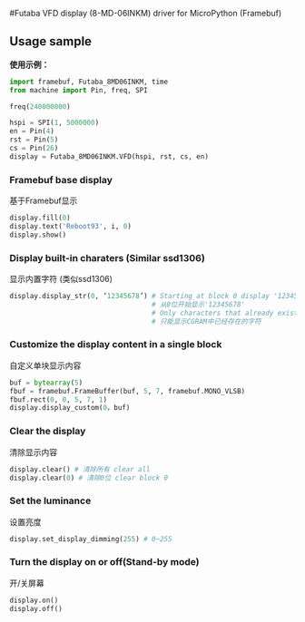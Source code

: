 #Futaba VFD display (8-MD-06INKM) driver for MicroPython (Framebuf)

## Usage sample
**使用示例：**
``` python
import framebuf, Futaba_8MD06INKM, time
from machine import Pin, freq, SPI

freq(240000000)

hspi = SPI(1, 5000000)
en = Pin(4)
rst = Pin(5)
cs = Pin(26)
display = Futaba_8MD06INKM.VFD(hspi, rst, cs, en)
```
### Framebuf base display
基于Framebuf显示
``` python
display.fill(0)
display.text('Reboot93', i, 0)
display.show()
``` 

### Display built-in charaters (Similar ssd1306)
显示内置字符 (类似ssd1306)
``` python
display.display_str(0, ‘12345678’) # Starting at block 0 display '12345678'
                                   # 从0位开始显示'12345678'
                                   # Only characters that already exist in the CGRAM can be display
                                   # 只能显示CGRAM中已经存在的字符
```
### Customize the display content in a single block
自定义单块显示内容
``` python
buf = bytearray(5)
fbuf = framebuf.FrameBuffer(buf, 5, 7, framebuf.MONO_VLSB)
fbuf.rect(0, 0, 5, 7, 1)
display.display_custom(0，buf)
```
### Clear the display
清除显示内容
``` python
display.clear() # 清除所有 clear all
display.clear(0) # 清除0位 clear block 0
```
### Set the luminance
设置亮度
``` python
display.set_display_dimming(255) # 0~255
``` 
### Turn the display on or off(Stand-by mode)
开/关屏幕
``` python
display.on()
display.off()
``` 
